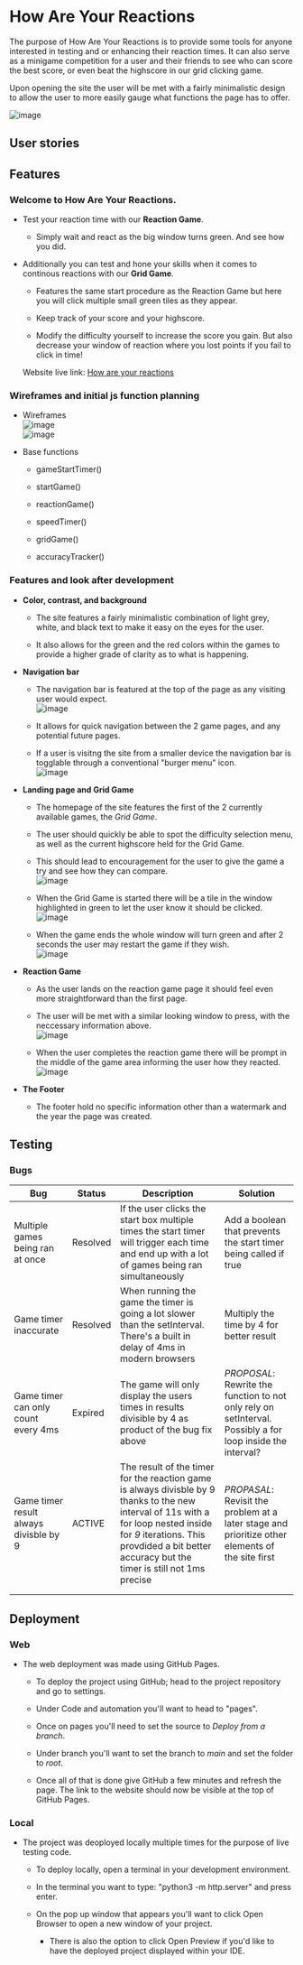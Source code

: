 # How Are Your Reactions
The purpose of How Are Your Reactions is to provide some tools for anyone interested in testing and or enhancing their reaction times. It can also serve as a minigame competition for a user and their friends to see who can score the best score, or even beat the highscore in our grid clicking game. 

Upon opening the site the user will be met with a fairly minimalistic design to allow the user to more easily gauge what functions the page has to offer.

![image](readme-assets/images/am-i-responsive.png)


## User stories


## Features

### Welcome to How Are Your Reactions. 
- Test your reaction time with our **Reaction Game**.  

    - Simply wait and react as the big window turns green. And see how you did.
    
- Additionally you can test and hone your skills when it comes to continous reactions with our **Grid Game**.
    - Features the same start procedure as the Reaction Game but here you will click multiple small green tiles as they appear.

    - Keep track of your score and your highscore.

    - Modify the difficulty yourself to increase the score you gain. But also decrease your window of reaction where you lost points if you fail to click in time!

    Website live link: [How are your reactions
    ](https://felteng.github.io/how-are-your-reactions/)
### Wireframes and initial js function planning

- Wireframes \
![image](readme-assets/images/reaction-wireframe.png) \
![image](readme-assets/images/precision-wireframe.png)

- Base functions
    - gameStartTimer()

    - startGame()

    - reactionGame()

    - speedTimer()

    - gridGame()

    - accuracyTracker()

### Features and look after development
- **Color, contrast, and background**
    - The site features a fairly minimalistic combination of light grey, white, and black text to make it easy on the eyes for the user.

    - It also allows for the green and the red colors within the games to provide a higher grade of clarity as to what is happening.

- **Navigation bar**
    - The navigation bar is featured at the top of the page as any visiting user would expect. \
    ![image](readme-assets/images/site-navbar.png)
    - It allows for quick navigation between the 2 game pages, and any potential future pages.

    - If a user is visitng the site from a smaller device the navigation bar is togglable through a conventional "burger menu" icon. \
    ![image](readme-assets/images/site-navbar-toggled.png)

- **Landing page and Grid Game**
    - The homepage of the site features the first of the 2 currently available games, the *Grid Game*.

    - The user should quickly be able to spot the difficulty selection menu, as well as the current highscore held for the Grid Game.

    - This should lead to encouragement for the user to give the game a try and see how they can compare. \
    ![image](readme-assets/images/index-page.png)

    - When the Grid Game is started there will be a tile in the window highlighted in green to let the user know it should be clicked. \
    ![image](readme-assets/images/grid-game-tile.png)

    - When the game ends the whole window will turn green and after 2 seconds the user may restart the game if they wish. \
    ![image](readme-assets/images/grid-game-done.png)

- **Reaction Game** 
    - As the user lands on the reaction game page it should feel even more straightforward than the first page.

    - The user will be met with a similar looking window to press, with the neccessary information above. \
    ![image](readme-assets/images/reaction-page.png)

    - When the user completes the reaction game there will be prompt in the middle of the game area informing the user how they reacted. \
    ![image](readme-assets/images/reaction-page-done.png)

- **The Footer**
    - The footer hold no specific information other than a watermark and the year the page was created.




## Testing

### Bugs
| Bug    | Status      | Description | Solution |
| --- | ------ | ----------- | -------- |
| Multiple games being ran at once | Resolved | If the user clicks the start box multiple times the start timer will trigger each time and end up with a lot of games being ran simultaneously | Add a boolean that prevents the start timer being called if true |
| Game timer inaccurate | Resolved | When running the game the timer is going a lot slower than the setInterval. There's a built in delay of 4ms in modern browsers | Multiply the time by 4 for better result
| Game timer can only count every 4ms | Expired | The game will only display the users times in results divisible by 4 as product of the bug fix above | *PROPOSAL*: Rewrite the function to not only rely on setInterval. Possibly a for loop inside the interval? | 
| Game timer result always divisble by 9 | ACTIVE | The result of the timer for the reaction game is always divisble by 9 thanks to the new interval of 11s with a for loop nested inside for *9* iterations. This provdided a bit better accuracy but the timer is still not 1ms precise | *PROPASAL*: Revisit the problem at a later stage and prioritize other elements of the site first |
|        |              |                        |                  |
|        |              |                        |                  |

## Deployment

### Web
- The web deployment was made using GitHub Pages.

    - To deploy the project using GitHub; head to the project repository and go to settings.

    - Under Code and automation you'll want to head to "pages".

    - Once on pages you'll need to set the source to *Deploy from a branch*.

    - Under branch you'll want to set the branch to *main* and set the folder to *root*.

    - Once all of that is done give GitHub a few minutes and refresh the page. The link to the website should now be visible at the top of GitHub Pages.

### Local
- The project was deoployed locally multiple times for the purpose of live testing code.

    - To deploy locally, open a terminal in your development environment.

    - In the terminal you want to type: "python3 -m http.server" and press enter.

    - On the pop up window that appears you'll want to click Open Browser to open a new window of your project.
        - There is also the option to click Open Preview if you'd like to have the deployed project displayed within your IDE.